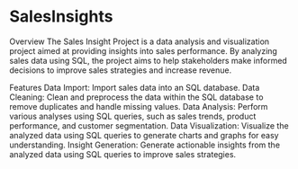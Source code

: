 # SalesInsights

Overview
The Sales Insight Project is a data analysis and visualization project aimed at providing insights into sales performance. By analyzing sales data using SQL, the project aims to help stakeholders make informed decisions to improve sales strategies and increase revenue.

Features
Data Import: Import sales data into an SQL database.
Data Cleaning: Clean and preprocess the data within the SQL database to remove duplicates and handle missing values.
Data Analysis: Perform various analyses using SQL queries, such as sales trends, product performance, and customer segmentation.
Data Visualization: Visualize the analyzed data using SQL queries to generate charts and graphs for easy understanding.
Insight Generation: Generate actionable insights from the analyzed data using SQL queries to improve sales strategies.
